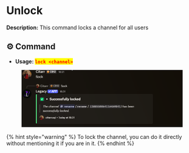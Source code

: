 # Unlock

**Description:** This command locks a channel for all users

## ⚙️ Command

* **Usage: &#x20;**<mark style="color:red;">**`lock <channel>`**</mark>

<figure><img src="../../.gitbook/assets/image (26) (1).png" alt=""><figcaption></figcaption></figure>

{% hint style="warning" %}
To lock the channel, you can do it directly without mentioning it if you are in it.
{% endhint %}
